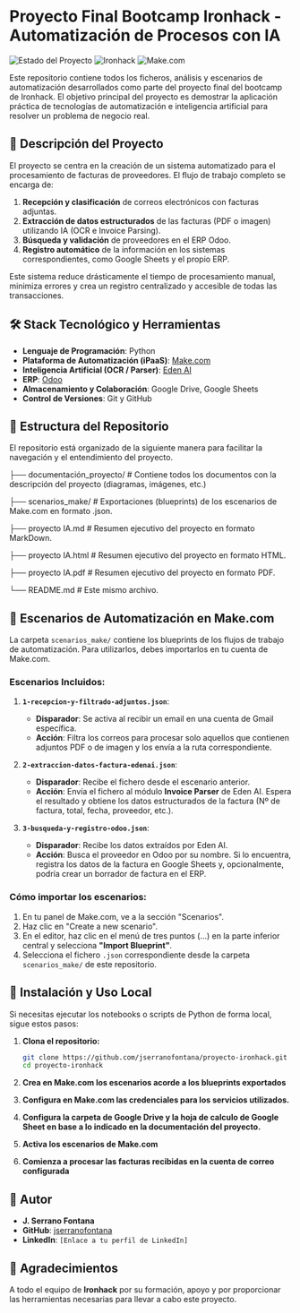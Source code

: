 # Proyecto Final Bootcamp Ironhack - Automatización de Procesos con IA

![Estado del Proyecto](https://img.shields.io/badge/estado-finalizado-green)
![Ironhack](https://img.shields.io/badge/bootcamp-Ironhack-blue)
![Make.com](https://img.shields.io/badge/automatización-Make.com-purple)

Este repositorio contiene todos los ficheros, análisis y escenarios de automatización desarrollados como parte del proyecto final del bootcamp de Ironhack. El objetivo principal del proyecto es demostrar la aplicación práctica de tecnologías de automatización e inteligencia artificial para resolver un problema de negocio real.

## 📝 Descripción del Proyecto

El proyecto se centra en la creación de un sistema automatizado para el procesamiento de facturas de proveedores. El flujo de trabajo completo se encarga de:
1.  **Recepción y clasificación** de correos electrónicos con facturas adjuntas.
2.  **Extracción de datos estructurados** de las facturas (PDF o imagen) utilizando IA (OCR e Invoice Parsing).
3.  **Búsqueda y validación** de proveedores en el ERP Odoo.
4.  **Registro automático** de la información en los sistemas correspondientes, como Google Sheets y el propio ERP.

Este sistema reduce drásticamente el tiempo de procesamiento manual, minimiza errores y crea un registro centralizado y accesible de todas las transacciones.

## 🛠️ Stack Tecnológico y Herramientas

* **Lenguaje de Programación**: Python
* **Plataforma de Automatización (iPaaS)**: [Make.com](https://www.make.com/)
* **Inteligencia Artificial (OCR / Parser)**: [Eden AI](https://www.edenai.co/)
* **ERP**: [Odoo](https://www.odoo.com/)
* **Almacenamiento y Colaboración**: Google Drive, Google Sheets
* **Control de Versiones**: Git y GitHub

## 📂 Estructura del Repositorio

El repositorio está organizado de la siguiente manera para facilitar la navegación y el entendimiento del proyecto.

├── documentación_proyecto/ # Contiene todos los documentos con la descripción del proyecto (diagramas, imágenes, etc.)

├── scenarios_make/         # Exportaciones (blueprints) de los escenarios de Make.com en formato .json.

├── proyecto IA.md          # Resumen ejecutivo del proyecto en formato MarkDown.

├── proyecto IA.html        # Resumen ejecutivo del proyecto en formato HTML.

├── proyecto IA.pdf         # Resumen ejecutivo del proyecto en formato PDF.


└── README.md               # Este mismo archivo.

## 🤖 Escenarios de Automatización en Make.com

La carpeta `scenarios_make/` contiene los blueprints de los flujos de trabajo de automatización. Para utilizarlos, debes importarlos en tu cuenta de Make.com.

### Escenarios Incluidos:

1.  **`1-recepcion-y-filtrado-adjuntos.json`**:
    * **Disparador**: Se activa al recibir un email en una cuenta de Gmail específica.
    * **Acción**: Filtra los correos para procesar solo aquellos que contienen adjuntos PDF o de imagen y los envía a la ruta correspondiente.

2.  **`2-extraccion-datos-factura-edenai.json`**:
    * **Disparador**: Recibe el fichero desde el escenario anterior.
    * **Acción**: Envía el fichero al módulo **Invoice Parser** de Eden AI. Espera el resultado y obtiene los datos estructurados de la factura (Nº de factura, total, fecha, proveedor, etc.).

3.  **`3-busqueda-y-registro-odoo.json`**:
    * **Disparador**: Recibe los datos extraídos por Eden AI.
    * **Acción**: Busca el proveedor en Odoo por su nombre. Si lo encuentra, registra los datos de la factura en Google Sheets y, opcionalmente, podría crear un borrador de factura en el ERP.

### Cómo importar los escenarios:

1.  En tu panel de Make.com, ve a la sección "Scenarios".
2.  Haz clic en "Create a new scenario".
3.  En el editor, haz clic en el menú de tres puntos (...) en la parte inferior central y selecciona **"Import Blueprint"**.
4.  Selecciona el fichero `.json` correspondiente desde la carpeta `scenarios_make/` de este repositorio.

## 🚀 Instalación y Uso Local

Si necesitas ejecutar los notebooks o scripts de Python de forma local, sigue estos pasos:

1.  **Clona el repositorio:**
    ```bash
    git clone https://github.com/jserranofontana/proyecto-ironhack.git
    cd proyecto-ironhack
    ```

2.  **Crea en Make.com los escenarios acorde a los blueprints exportados**

3.  **Configura en Make.com las credenciales para los servicios utilizados.**

4.  **Configura la carpeta de Google Drive y la hoja de calculo de Google Sheet en base a lo indicado en la documentación del proyecto.**

5.  **Activa los escenarios de Make.com**

6.  **Comienza a procesar las facturas recibidas en la cuenta de correo configurada**

## 👤 Autor

* **J. Serrano Fontana**
* **GitHub**: [jserranofontana](https://github.com/jserranofontana)
* **LinkedIn**: `[Enlace a tu perfil de LinkedIn]`

## 🙏 Agradecimientos

A todo el equipo de **Ironhack** por su formación, apoyo y por proporcionar las herramientas necesarias para llevar a cabo este proyecto.